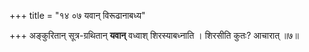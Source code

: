 +++
title = "१४ ०७ यवान् विरूढानाबध्य"

+++
अङ्कुरितान् सूत्र-ग्रथितान् **यवान्** वध्वाश् शिरस्याबध्नाति ।
शिरसीति कुतः? आचारात् ॥७॥